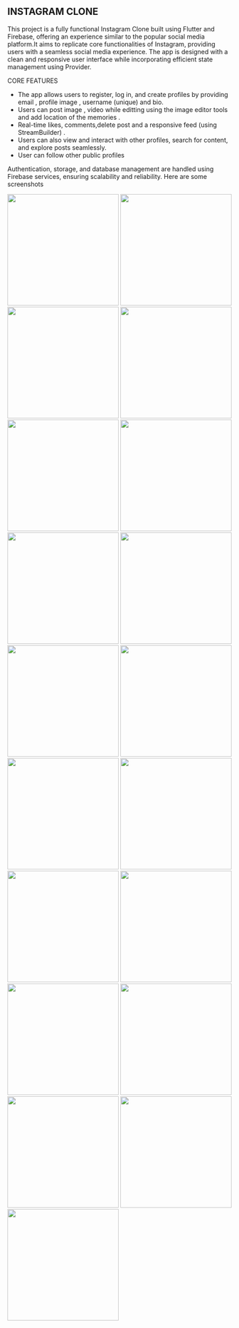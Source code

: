 

## INSTAGRAM CLONE
This project is a fully functional Instagram Clone built using Flutter and Firebase, offering an experience similar to the popular social media platform.It aims to replicate core functionalities of Instagram, providing users with a seamless social media experience. The app is designed with a clean and responsive user interface while incorporating efficient state management using Provider.

CORE FEATURES

- The app allows users to register, log in, and create profiles by providing email , profile image , username (unique) and bio.
- Users can post image , video while editting using the image editor tools and add location of the memories .
- Real-time likes, comments,delete post and a responsive feed (using StreamBuilder) .
- Users can also view and interact with other profiles, search for content, and explore posts seamlessly.
- User can follow other public profiles


Authentication, storage, and database management are handled using Firebase services, ensuring scalability and reliability. Here are some screenshots

<img src="https://github.com/user-attachments/assets/00a3b869-ff75-45b3-bade-3c26cf7da7e7" width="250">
<img src="https://github.com/user-attachments/assets/7166f6ef-d768-4c92-b3f8-0b68bce25594" width="250">
<img src="https://github.com/user-attachments/assets/b795bbca-e32f-423a-b12b-577eca22918b" width="250">
<img src="https://github.com/user-attachments/assets/84d46a39-6fad-4004-9de2-40526a9eef59" width="250">
<img src="https://github.com/user-attachments/assets/2c3cff11-b39f-4e99-873d-8e2ecf735d15" width="250">
<img src="https://github.com/user-attachments/assets/527b91a1-d3ae-4b2a-8397-d201e836f3e6" width="250">
<img src="https://github.com/user-attachments/assets/2bef91ee-ac15-4e4b-a310-e1f5e26bd00f" width="250"> 
<img src="https://github.com/user-attachments/assets/adfcac33-2ddb-4639-bdb2-4687105bf838" width="250">
<img src="https://github.com/user-attachments/assets/3960665a-d9b1-49b5-bf1e-a35297169377" width="250">
<img src="https://github.com/user-attachments/assets/1bb11016-e1bd-4606-916c-eefce8392390" width="250">
<img src="https://github.com/user-attachments/assets/8184fffe-f6f2-4c68-8fe8-a377f19bd874" width="250">
<img src="https://github.com/user-attachments/assets/d3fc0591-817e-4ed6-89be-7fc3f193cfcd" width="250">
<img src="https://github.com/user-attachments/assets/2c5879a6-4891-4a9b-8b3d-06b5a5006ba7" width="250">
<img src="https://github.com/user-attachments/assets/651ce190-94ca-4486-8663-ac1786dc49d3" width="250">
<img src="https://github.com/user-attachments/assets/ad45c3de-89c6-4587-9bfc-d7296cc00f5e" width="250">
<img src="https://github.com/user-attachments/assets/d4b7b111-d78c-44d8-8991-a946a1792a9f" width="250">
<img src="https://github.com/user-attachments/assets/e8957780-08d2-4273-924b-b48ed8c5dfd6" width="250">
<img src="https://github.com/user-attachments/assets/d325edc3-b085-4b78-b70f-a1ebb8f20485" width="250">
<img src="https://github.com/user-attachments/assets/baba64a0-ed63-4e85-b211-685ddb416adf" width="250"> 



